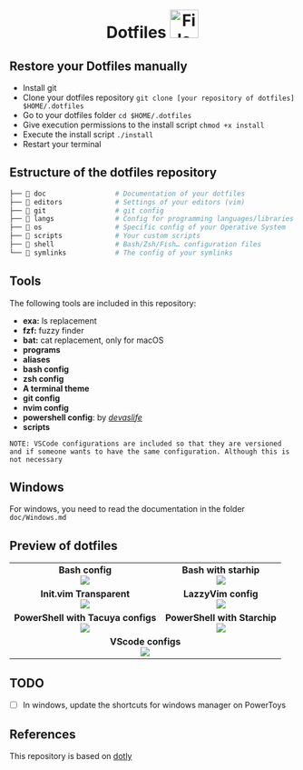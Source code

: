<h1 align="center">
  Dotfiles 
  <img src="https://blog.zachinachshon.com/assets/images/localdev/dotfiles/dotfiles-blog-220x230.png" alt="File" width="50" height="50"
</h1>

## Restore your Dotfiles manually

- Install git
- Clone your dotfiles repository `git clone [your repository of dotfiles] $HOME/.dotfiles`
- Go to your dotfiles folder `cd $HOME/.dotfiles`
- Give execution permissions to the install script `chmod +x install`
- Execute the install script `./install`
- Restart your terminal

## Estructure of the dotfiles repository

```bash
├── 📁 doc                 # Documentation of your dotfiles
├── 📁 editors             # Settings of your editors (vim)
├── 📁 git                 # git config
├── 📁 langs               # Config for programming languages/libraries
├── 📁 os                  # Specific config of your Operative System
├── 📁 scripts             # Your custom scripts
├── 📁 shell               # Bash/Zsh/Fish… configuration files
└── 📁 symlinks            # The config of your symlinks
```

## Tools

The following tools are included in this repository:

- **exa:** ls replacement
- **fzf:** fuzzy finder
- **bat:** cat replacement, only for macOS
- **programs**
- **aliases**
- **bash config**
- **zsh config**
- **A terminal theme**
- **git config**
- **nvim config**
- **powershell config**: by _[devaslife](https://github.com/craftzdog)_
- **scripts**

`NOTE: VSCode configurations are included so that they are versioned and if someone wants to have the same configuration. Although this is not necessary `

## Windows

For windows, you need to read the documentation in the folder `doc/Windows.md`

## Preview of dotfiles

<table>
  <tr>
    <td align="center">
      <b>Bash config</b><br>
      <img src="https://i.ibb.co/pXMLKZT/Screenshot-2023-02-12-at-15-14-29.png">
    </td>
    <td align="center">
      <b>Bash with starhip</b><br>
      <img src="https://i.ibb.co/RbbFQS4/Screenshot-2024-01-11-at-12-40-44-PM.png">
    </td>
  </tr>
  <tr>
    <td align="center">
      <b>Init.vim Transparent</b><br>
      <img src="https://i.ibb.co/68RYsWq/vim.png">
    </td>
    <td align="center">
      <b>LazzyVim config</b><br>
      <img src="https://i.ibb.co/XCsrZFN/Screenshot-2024-01-11-at-12-42-49-PM.png">
    </td>
  </tr>
  <tr>
    <td align="center">
      <b>PowerShell with Tacuya configs</b><br>
      <img src="https://i.ibb.co/Jzr0387/img1.png">
    </td>
    <td align="center">
      <b>PowerShell with Starchip</b><br>
      <img src="https://i.ibb.co/YDmRCMg/terminal.png">
    </td>
  </tr>
  <tr>
    <td colspan="2" align="center">
      <b>VScode configs</b><br>
      <img src="https://i.ibb.co/Lx7QZTg/Screenshot-2024-01-11-at-12-48-18-PM.png">
    </td>
  </tr>
</table>


## TODO

- [ ] In windows, update the shortcuts for windows manager on PowerToys

## References

This repository is based on [dotly](https://github.com/CodelyTV/dotly/)
